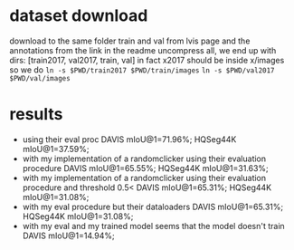# dataset download
download to the same folder train and val from lvis page and the annotations from the link in the readme
uncompress all, we end up with dirs: [train2017, val2017, train, val]
in fact x2017 should be inside x/images
so we do
`ln -s $PWD/train2017 $PWD/train/images`
`ln -s $PWD/val2017 $PWD/val/images`

# results
- using their eval proc
    DAVIS mIoU@1=71.96%;
    HQSeg44K mIoU@1=37.59%;
- with my implementation of a randomclicker using their evaluation procedure
    DAVIS mIoU@1=65.55%;
    HQSeg44K mIoU@1=31.63%;
- with my implementation of a randomclicker using their evaluation procedure and threshold 0.5< 
    DAVIS mIoU@1=65.31%;
    HQSeg44K mIoU@1=31.08%;
- with my eval procedure but their dataloaders
    DAVIS mIoU@1=65.31%;
    HQSeg44K mIoU@1=31.08%;
- with my eval and my trained model
    seems that the model doesn't train
    DAVIS mIoU@1=14.94%;
